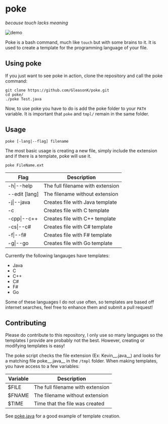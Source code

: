 # poke

_because touch lacks meaning_

![demo](http://kevingleason.me/poke/demo.gif)

Poke is a bash command, much like `touch` but with some brains to it. It is used
to create a template for the programming language of your file.

## Using poke

If you just want to see poke in action, clone the repository and call the poke
command:

	git clone https://github.com/GleasonK/poke.git
	cd poke/
	./poke Test.java

Now, to use poke you have to do is add the poke folder to your `PATH` variable.
It is important that `poke` and `tmpl/` remain in the same folder.

## Usage

	poke [-lang|--flag] filename

The most basic usage is creating a new file, simply include the extension and if
there is a template, poke will use it.

	poke FileName.ext

| Flag     | Description  |
| -------- | ------------ |
| -h\|--help    | The full filename with extension |
| --edit [lang] | The filename without extension   |
| -j\|--java    | Creates file with Java template  |
| -c            | Creates file with C template     |
| -cpp\|--c++   | Creates file with C++ template   |
| -cs\|--c#     | Creates file with C# template    |
| -f\|--f#      | Creates file with F# template    |
| -g\|--go      | Creates file with Go template    |


Currently the following langauges have templates:

- Java
- C
- C++
- C#
- F#
- Go

Some of these languages I do not use often, so templates are based off internet
searches, feel free to enhance them and submit a pull request!

## Contributing

Please do contribute to this repository, I only use so many languages so the
templates I provide are probably not the best. However, creating or modifying
templates is easy!

The poke script checks the file extension (Ex: Kevin__.java__) and looks for a 
matching file poke__.java__ in the `/tmpl` folder. When making templates, you
have access to a few variables:

| Variable  | Description |
| --------- | ------------- |
| $FILE     | The full filename with extension |
| $FNAME    | The filename without extension   |
| $TIME     | Time that the file was created   |

See [poke.java](https://github.com/GleasonK/poke/blob/master/tmpl/poke.java)
for a good example of template creation.
